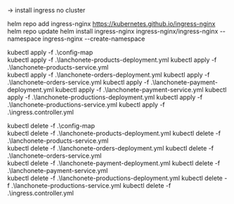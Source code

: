 -> install ingress no cluster

helm repo add ingress-nginx https://kubernetes.github.io/ingress-nginx
helm repo update
helm install ingress-nginx ingress-nginx/ingress-nginx --namespace ingress-nginx --create-namespace


kubectl apply -f .\config-map   
kubectl apply -f .\lanchonete-products-deployment.yml
kubectl apply -f .\lanchonete-products-service.yml   
kubectl apply -f .\lanchonete-orders-deployment.yml
kubectl apply -f .\lanchonete-orders-service.yml
kubectl apply -f .\lanchonete-payment-deployment.yml
kubectl apply -f .\lanchonete-payment-service.yml
kubectl apply -f .\lanchonete-productions-deployment.yml
kubectl apply -f .\lanchonete-productions-service.yml
kubectl apply -f .\ingress.controller.yml



kubectl delete -f .\config-map   
kubectl delete -f .\lanchonete-products-deployment.yml
kubectl delete -f .\lanchonete-products-service.yml   
kubectl delete -f .\lanchonete-orders-deployment.yml
kubectl delete -f .\lanchonete-orders-service.yml   
kubectl delete -f .\lanchonete-payment-deployment.yml
kubectl delete -f .\lanchonete-payment-service.yml   
kubectl delete -f .\lanchonete-productions-deployment.yml
kubectl delete -f .\lanchonete-productions-service.yml
kubectl delete -f .\ingress.controller.yml